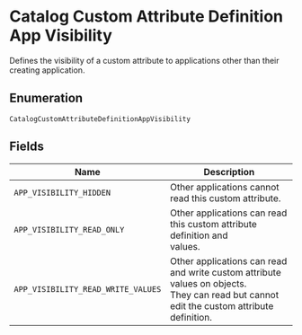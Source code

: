 
# Catalog Custom Attribute Definition App Visibility

Defines the visibility of a custom attribute to applications other than their
creating application.

## Enumeration

`CatalogCustomAttributeDefinitionAppVisibility`

## Fields

| Name | Description |
|  --- | --- |
| `APP_VISIBILITY_HIDDEN` | Other applications cannot read this custom attribute. |
| `APP_VISIBILITY_READ_ONLY` | Other applications can read this custom attribute definition and<br/>values. |
| `APP_VISIBILITY_READ_WRITE_VALUES` | Other applications can read and write custom attribute values on objects.<br/>They can read but cannot edit the custom attribute definition. |

